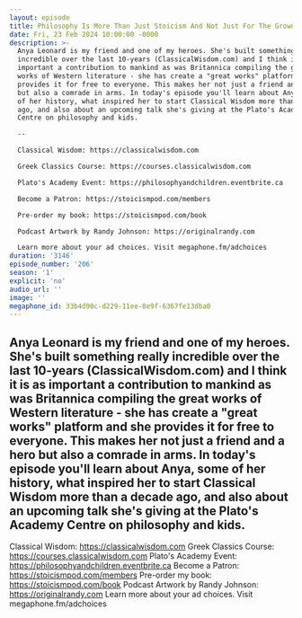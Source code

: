 ```yaml
---
layout: episode
title: Philosophy Is More Than Just Stoicism And Not Just For The Grown-Ups
date: Fri, 23 Feb 2024 10:00:00 -0000
description: >-
  Anya Leonard is my friend and one of my heroes. She's built something really
  incredible over the last 10-years (ClassicalWisdom.com) and I think it is as
  important a contribution to mankind as was Britannica compiling the great
  works of Western literature - she has create a "great works" platform and she
  provides it for free to everyone. This makes her not just a friend and a hero
  but also a comrade in arms. In today's episode you'll learn about Anya, some
  of her history, what inspired her to start Classical Wisdom more than a decade
  ago, and also about an upcoming talk she's giving at the Plato's Academy
  Centre on philosophy and kids.

  --

  Classical Wisdom: https://classicalwisdom.com

  Greek Classics Course: https://courses.classicalwisdom.com

  Plato's Academy Event: https://philosophyandchildren.eventbrite.ca

  Become a Patron: https://stoicismpod.com/members

  Pre-order my book: https://stoicismpod.com/book

  Podcast Artwork by Randy Johnson: https://originalrandy.com

  Learn more about your ad choices. Visit megaphone.fm/adchoices
duration: '3146'
episode_number: '206'
season: '1'
explicit: 'no'
audio_url: ''
image: ''
megaphone_id: 33b4d90c-d229-11ee-8e9f-6367fe13dba0
---
```


Anya Leonard is my friend and one of my heroes. She's built something really incredible over the last 10-years (ClassicalWisdom.com) and I think it is as important a contribution to mankind as was Britannica compiling the great works of Western literature - she has create a "great works" platform and she provides it for free to everyone. This makes her not just a friend and a hero but also a comrade in arms. In today's episode you'll learn about Anya, some of her history, what inspired her to start Classical Wisdom more than a decade ago, and also about an upcoming talk she's giving at the Plato's Academy Centre on philosophy and kids.
--
Classical Wisdom: https://classicalwisdom.com
Greek Classics Course: https://courses.classicalwisdom.com
Plato's Academy Event: https://philosophyandchildren.eventbrite.ca
Become a Patron: https://stoicismpod.com/members
Pre-order my book: https://stoicismpod.com/book
Podcast Artwork by Randy Johnson: https://originalrandy.com
Learn more about your ad choices. Visit megaphone.fm/adchoices